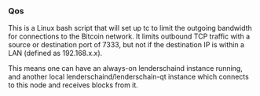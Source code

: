 ### Qos ###

This is a Linux bash script that will set up tc to limit the outgoing bandwidth for connections to the Bitcoin network. It limits outbound TCP traffic with a source or destination port of 7333, but not if the destination IP is within a LAN (defined as 192.168.x.x).

This means one can have an always-on lenderschaind instance running, and another local lenderschaind/lenderschain-qt instance which connects to this node and receives blocks from it.
